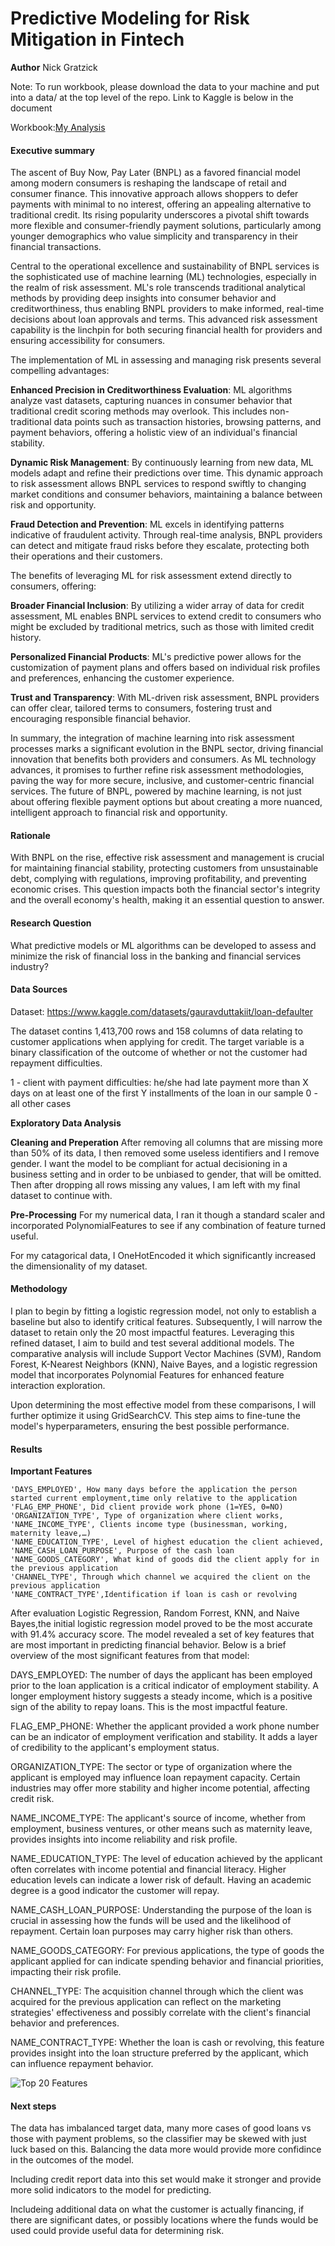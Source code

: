 # Predictive Modeling for Risk Mitigation in Fintech

**Author**
Nick Gratzick

Note: To run workbook, please download the data to your machine and put into a data/ at the top level of the repo. Link to Kaggle is below in the document

Workbook:[My Analysis](analysis.ipynb "Analysis")


#### Executive summary
The ascent of Buy Now, Pay Later (BNPL) as a favored financial model among modern consumers is reshaping the landscape of retail and consumer finance. This innovative approach allows shoppers to defer payments with minimal to no interest, offering an appealing alternative to traditional credit. Its rising popularity underscores a pivotal shift towards more flexible and consumer-friendly payment solutions, particularly among younger demographics who value simplicity and transparency in their financial transactions.

Central to the operational excellence and sustainability of BNPL services is the sophisticated use of machine learning (ML) technologies, especially in the realm of risk assessment. ML's role transcends traditional analytical methods by providing deep insights into consumer behavior and creditworthiness, thus enabling BNPL providers to make informed, real-time decisions about loan approvals and terms. This advanced risk assessment capability is the linchpin for both securing financial health for providers and ensuring accessibility for consumers.

The implementation of ML in assessing and managing risk presents several compelling advantages:

**Enhanced Precision in Creditworthiness Evaluation**: ML algorithms analyze vast datasets, capturing nuances in consumer behavior that traditional credit scoring methods may overlook. This includes non-traditional data points such as transaction histories, browsing patterns, and payment behaviors, offering a holistic view of an individual's financial stability.

**Dynamic Risk Management**: By continuously learning from new data, ML models adapt and refine their predictions over time. This dynamic approach to risk assessment allows BNPL services to respond swiftly to changing market conditions and consumer behaviors, maintaining a balance between risk and opportunity.

**Fraud Detection and Prevention**: ML excels in identifying patterns indicative of fraudulent activity. Through real-time analysis, BNPL providers can detect and mitigate fraud risks before they escalate, protecting both their operations and their customers.

The benefits of leveraging ML for risk assessment extend directly to consumers, offering:

**Broader Financial Inclusion**: By utilizing a wider array of data for credit assessment, ML enables BNPL services to extend credit to consumers who might be excluded by traditional metrics, such as those with limited credit history.

**Personalized Financial Products**: ML's predictive power allows for the customization of payment plans and offers based on individual risk profiles and preferences, enhancing the customer experience.

**Trust and Transparency**: With ML-driven risk assessment, BNPL providers can offer clear, tailored terms to consumers, fostering trust and encouraging responsible financial behavior.

In summary, the integration of machine learning into risk assessment processes marks a significant evolution in the BNPL sector, driving financial innovation that benefits both providers and consumers. As ML technology advances, it promises to further refine risk assessment methodologies, paving the way for more secure, inclusive, and customer-centric financial services. The future of BNPL, powered by machine learning, is not just about offering flexible payment options but about creating a more nuanced, intelligent approach to financial risk and opportunity.


#### Rationale
With BNPL on the rise, effective risk assessment and management is crucial for maintaining financial stability, protecting customers from unsustainable debt, complying with regulations, improving profitability, and preventing economic crises. This question impacts both the financial sector's integrity and the overall economy's health, making it an essential question to answer.

#### Research Question
What predictive models or ML algorithms can be developed to assess and minimize the risk of financial loss in the banking and financial services industry?

#### Data Sources
Dataset: https://www.kaggle.com/datasets/gauravduttakiit/loan-defaulter

The dataset contins 1,413,700 rows and 158 columns of data relating to customer applications when applying for credit. The target variable is a binary classification of the outcome of whether or not the customer had repayment difficulties.

1 - client with payment difficulties: he/she had late payment more than X days on at least one of the first Y installments of the loan in our sample 
0 - all other cases

**Exploratory Data Analysis**


**Cleaning and Preperation**
After removing all columns that are missing more than 50% of its data, I then removed some useless identifiers and I remove gender. I want the model to be compliant for actual decisioning in a business setting and in order to be unbiased to gender, that will be omitted. Then after dropping all rows missing any values, I am left with my final dataset to continue with.

**Pre-Processing**
For my numerical data, I ran it though a standard scaler and incorporated PolynomialFeatures to see if any combination of feature turned useful. 

For my catagorical data, I OneHotEncoded it which significantly increased the dimensionality of my dataset.

#### Methodology
I plan to begin by fitting a logistic regression model, not only to establish a baseline but also to identify critical features. Subsequently, I will narrow the dataset to retain only the 20 most impactful features. Leveraging this refined dataset, I aim to build and test several additional models. The comparative analysis will include Support Vector Machines (SVM), Random Forest, K-Nearest Neighbors (KNN), Naive Bayes, and a logistic regression model that incorporates Polynomial Features for enhanced feature interaction exploration.

Upon determining the most effective model from these comparisons, I will further optimize it using GridSearchCV. This step aims to fine-tune the model's hyperparameters, ensuring the best possible performance.

#### Results

**Important Features**

    'DAYS_EMPLOYED', How many days before the application the person started current employment,time only relative to the application
    'FLAG_EMP_PHONE', Did client provide work phone (1=YES, 0=NO)
    'ORGANIZATION_TYPE', Type of organization where client works,
    'NAME_INCOME_TYPE', Clients income type (businessman, working, maternity leave,…)
    'NAME_EDUCATION_TYPE', Level of highest education the client achieved,
    'NAME_CASH_LOAN_PURPOSE', Purpose of the cash loan
    'NAME_GOODS_CATEGORY', What kind of goods did the client apply for in the previous application
    'CHANNEL_TYPE', Through which channel we acquired the client on the previous application
    'NAME_CONTRACT_TYPE',Identification if loan is cash or revolving

After evaluation Logistic Regression, Random Forrest, KNN, and Naive Bayes,the initial logistic regression model proved to be the most accurate with 91.4% accuracy score. The model revealed a set of key features that are most important in predicting financial behavior. Below is a brief overview of the most significant features from that model:

DAYS_EMPLOYED: The number of days the applicant has been employed prior to the loan application is a critical indicator of employment stability. A longer employment history suggests a steady income, which is a positive sign of the ability to repay loans. This is the most impactful feature.

FLAG_EMP_PHONE: Whether the applicant provided a work phone number can be an indicator of employment verification and stability. It adds a layer of credibility to the applicant's employment status.

ORGANIZATION_TYPE: The sector or type of organization where the applicant is employed may influence loan repayment capacity. Certain industries may offer more stability and higher income potential, affecting credit risk.

NAME_INCOME_TYPE: The applicant's source of income, whether from employment, business ventures, or other means such as maternity leave, provides insights into income reliability and risk profile.

NAME_EDUCATION_TYPE: The level of education achieved by the applicant often correlates with income potential and financial literacy. Higher education levels can indicate a lower risk of default. Having an academic degree is a good indicator the customer will repay.

NAME_CASH_LOAN_PURPOSE: Understanding the purpose of the loan is crucial in assessing how the funds will be used and the likelihood of repayment. Certain loan purposes may carry higher risk than others.

NAME_GOODS_CATEGORY: For previous applications, the type of goods the applicant applied for can indicate spending behavior and financial priorities, impacting their risk profile.

CHANNEL_TYPE: The acquisition channel through which the client was acquired for the previous application can reflect on the marketing strategies' effectiveness and possibly correlate with the client's financial behavior and preferences.

NAME_CONTRACT_TYPE: Whether the loan is cash or revolving, this feature provides insight into the loan structure preferred by the applicant, which can influence repayment behavior.

![Top 20 Features](imgs/top_20_features.png "Top 20 Features")


#### Next steps
The data has imbalanced target data, many more cases of good loans vs those with payment problems, so the classifier may be skewed with just luck based on this. Balancing the data more would provide more confidince in the outcomes of the model.

Including credit report data into this set would make it stronger and provide more solid indicators to the model for predicting.

Includeing additional data on what the customer is actually financing, if there are significant dates, or possibly locations where the funds would be used could provide useful data for determining risk.
